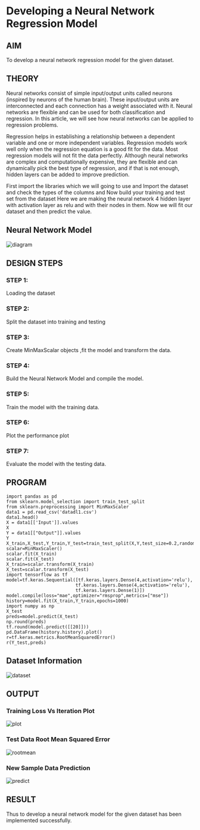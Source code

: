 # Developing a Neural Network Regression Model

## AIM

To develop a neural network regression model for the given dataset.

## THEORY

Neural networks consist of simple input/output units called neurons (inspired by neurons of the human brain). These input/output units are interconnected and each connection has a weight associated with it. Neural networks are flexible and can be used for both classification and regression. In this article, we will see how neural networks can be applied to regression problems.

Regression helps in establishing a relationship between a dependent variable and one or more independent variables. Regression models work well only when the regression equation is a good fit for the data. Most regression models will not fit the data perfectly. Although neural networks are complex and computationally expensive, they are flexible and can dynamically pick the best type of regression, and if that is not enough, hidden layers can be added to improve prediction.

First import the libraries which we will going to use and Import the dataset and check the types of the columns and Now build your training and test set from the dataset Here we are making the neural network 4 hidden layer with activation layer as relu and with their nodes in them. Now we will fit our dataset and then predict the value.

## Neural Network Model

![diagram](https://user-images.githubusercontent.com/75237886/187088165-0292532e-16ab-4e9f-8aed-ce3a1ec9a011.jpg)


## DESIGN STEPS

### STEP 1:

Loading the dataset

### STEP 2:

Split the dataset into training and testing

### STEP 3:

Create MinMaxScalar objects ,fit the model and transform the data.

### STEP 4:

Build the Neural Network Model and compile the model.

### STEP 5:

Train the model with the training data.

### STEP 6:

Plot the performance plot

### STEP 7:

Evaluate the model with the testing data.

## PROGRAM
```
import pandas as pd
from sklearn.model_selection import train_test_split
from sklearn.preprocessing import MinMaxScaler
data1 = pd.read_csv('datadl1.csv')
data1.head()
X = data1[['Input']].values
X
Y = data1[["Output"]].values
Y
X_train,X_test,Y_train,Y_test=train_test_split(X,Y,test_size=0.2,random_state=42)
scalar=MinMaxScaler()
scalar.fit(X_train)
scalar.fit(X_test)
X_train=scalar.transform(X_train)
X_test=scalar.transform(X_test)
import tensorflow as tf
model=tf.keras.Sequential([tf.keras.layers.Dense(4,activation='relu'),
                          tf.keras.layers.Dense(4,activation='relu'),
                          tf.keras.layers.Dense(1)])
model.compile(loss="mae",optimizer="rmsprop",metrics=["mse"])
history=model.fit(X_train,Y_train,epochs=1000)
import numpy as np
X_test
preds=model.predict(X_test)
np.round(preds)
tf.round(model.predict([[20]]))
pd.DataFrame(history.history).plot()
r=tf.keras.metrics.RootMeanSquaredError()
r(Y_test,preds)
```

## Dataset Information

![dataset](https://user-images.githubusercontent.com/75237886/187087553-3281fa32-1698-439c-b90c-9c0c2c9475ed.jpg)


## OUTPUT

### Training Loss Vs Iteration Plot

![plot](https://user-images.githubusercontent.com/75237886/187087575-0f9d5068-435c-4c90-b3cd-ac610b3fd5ac.jpg)


### Test Data Root Mean Squared Error

![rootmean](https://user-images.githubusercontent.com/75237886/187087584-f08788d1-2a5f-4ed5-98a7-18ef70d9dc52.jpg)


### New Sample Data Prediction

![predict](https://user-images.githubusercontent.com/75237886/187087597-03d355ee-403e-4f28-927e-77658c62ff21.jpg)


## RESULT

Thus to develop a neural network model for the given dataset has been implemented successfully.
